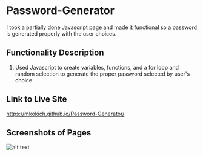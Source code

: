 # Password-Generator

I took a partially done Javascript page and made it functional so a password is generated properly with the user choices.

## Functionality Description

1. Used Javascript to create variables, functions, and a for loop and random selection to generate the proper password selected by user's choice.


## Link to Live Site

https://mkokich.github.io/Password-Generator/

## Screenshots of Pages

![alt text](Password-Generator.png)





